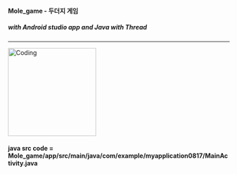 #### Mole_game - 두더지 게임
##### with Android studio app and Java with Thread
--------------------------------------------

<img align="center" alt="Coding" width="200" src="https://user-images.githubusercontent.com/48881531/185391903-a6413ed4-a5ca-413f-9592-109f3f4f9efd.png">

#### java src code = Mole_game/app/src/main/java/com/example/myapplication0817/MainActivity.java
